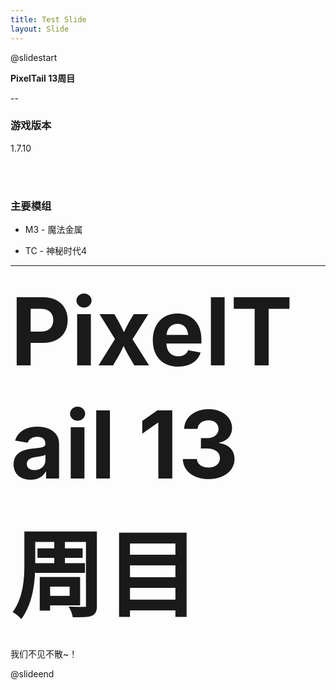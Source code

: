 ```yaml
---
title: Test Slide
layout: Slide
---
```


@slidestart

<!-- .slide: data-transition="slide" -->

<span class="text-gradient"><b>PixelTail 13周目</b></span>

<!-- .element: class="r-fit-text" -->

--

<!-- .slide: data-auto-animate -->
### 游戏版本

1.7.10
<!-- .element: class="fragment fade-in" -->

<br><br>

### 主要模组

- M3 - 魔法金属
<!-- .element: class="fragment fade-in" -->

- TC - 神秘时代4
<!-- .element: class="fragment fade-in" -->

---

<!-- .element: class="r-fit-text" -->

<div style="font-size:150px"><span class="text-gradient"><b>PixelTail 13周目</b></span></div><br>
<span class="text-gradient">我们不见不散~！</span>

@slideend
